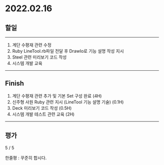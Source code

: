 # 2022.02.16

## 할일

------

1. 계단 수평재 관련 수정
2. Ruby LineTool.rb파일 전달 후 DrawIo로 기능 설명 작성 지시
3. Steel 관련 미리보기 코드 작성
4. 시스템 개발 교육



------

## Finish

1. 계단 수평재 관련 추가 및 기본 Set 구성 완료 (4H)
2. 신주형 사원 Ruby 관련 지시 (LineTool 기능 설명 기술) (0.1H)
3. Deck 미리보기 코드 작성 (0.5H)
4. 시스템 개발 테스트 관련 교육 (2H)

------

## 평가

5 / 5

한줄평 : 꾸준히 합시다.